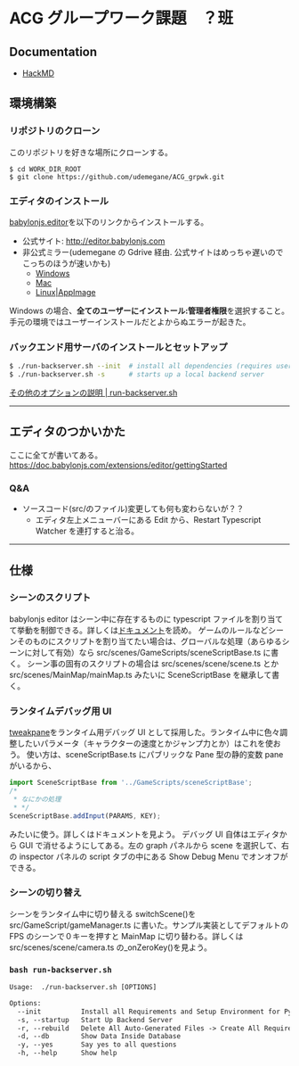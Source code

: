 # ACG グループワーク課題　？班

## Documentation

- [HackMD](https://hackmd.io/@udemegane/SyovqFy5F/edit)

## 環境構築

### リポジトリのクローン

このリポジトリを好きな場所にクローンする。

```
$ cd WORK_DIR_ROOT
$ git clone https://github.com/udemegane/ACG_grpwk.git
```

### エディタのインストール

[babylonjs.editor](http://editor.babylonjs.com)を以下のリンクからインストールする。

- 公式サイト: http://editor.babylonjs.com
- 非公式ミラー(udemegane の Gdrive 経由. 公式サイトはめっちゃ遅いのでこっちのほうが速いかも)
  - [Windows](https://drive.google.com/file/d/1-75nv2szsy4O7eOtMfUShfc5AwdO7n8Q/view?usp=sharing)
  - [Mac](https://drive.google.com/file/d/1-CUdCz3ZgKMdiB5j4XOrDm-D_PbsOzzV/view?usp=sharing)
  - [Linux|AppImage](https://drive.google.com/file/d/1-6dqP_1AC65SenikLwwXDFclglUnDO7W/view?usp=sharing)

Windows の場合、**全てのユーザーにインストール:管理者権限**を選択すること。手元の環境ではユーザーインストールだとよからぬエラーが起きた。

### バックエンド用サーバのインストールとセットアップ

```bash
$ ./run-backserver.sh --init  # install all dependencies (requires user input along the way)
$ ./run-backserver.sh -s      # starts up a local backend server
```

[その他のオプションの説明 | run-backserver.sh](#bash-run-backserversh)

---

## エディタのつかいかた

ここに全てが書いてある。https://doc.babylonjs.com/extensions/editor/gettingStarted

### Q&A

- ソースコード(src/のファイル)変更しても何も変わらないが？？
  - エディタ左上メニューバーにある Edit から、Restart Typescript Watcher を連打すると治る。

---

## 仕様

### シーンのスクリプト

babylonjs editor はシーン中に存在するものに typescript ファイルを割り当てて挙動を制御できる。詳しくは[ドキュメント](https://doc.babylonjs.com/extensions/editor/scripting/attachingScripts)を読め。
ゲームのルールなどシーンそのものにスクリプトを割り当てたい場合は、グローバルな処理（あらゆるシーンに対して有効）なら src/scenes/GameScripts/sceneScriptBase.ts に書く。
シーン事の固有のスクリプトの場合は src/scenes/scene/scene.ts とか src/scenes/MainMap/mainMap.ts みたいに SceneScriptBase を継承して書く。

### ランタイムデバッグ用 UI

[tweakpane](https://cocopon.github.io/tweakpane/)をランタイム用デバッグ UI として採用した。ランタイム中に色々調整したいパラメータ（キャラクターの速度とかジャンプ力とか）はこれを使おう。
使い方は、sceneScriptBase.ts にパブリックな Pane 型の静的変数 pane がいるから、

```typescript
import SceneScriptBase from '../GameScripts/sceneScriptBase';
/*
 * なにかの処理
 * */
SceneScriptBase.addInput(PARAMS, KEY);
```

みたいに使う。詳しくはドキュメントを見よう。
デバッグ UI 自体はエディタから GUI で消せるようにしてある。左の graph パネルから scene を選択して、右の inspector パネルの script タブの中にある Show Debug Menu でオンオフができる。

### シーンの切り替え

シーンをランタイム中に切り替える switchScene()を src/GameScript/gameManager.ts に書いた。サンプル実装としてデフォルトの FPS のシーンで０キーを押すと MainMap に切り替わる。詳しくは src/scenes/scene/camera.ts の\_onZeroKey()を見よう。

### `bash run-backserver.sh`

```txt
Usage:  ./run-backserver.sh [OPTIONS]

Options:
  --init          Install all Requirements and Setup Environment for Python Development
  -s, --startup   Start Up Backend Server
  -r, --rebuild   Delete All Auto-Generated Files -> Create All Requirements and Initialize
  -d, --db        Show Data Inside Database
  -y, --yes       Say yes to all questions
  -h, --help      Show help
```

